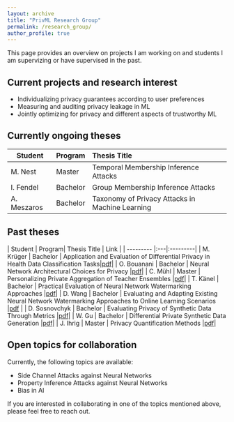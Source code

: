 ```yaml
---
layout: archive
title: "PrivML Research Group"
permalink: /research_group/
author_profile: true
---
```


This page provides an overview on projects I am working on and students I am supervizing or have supervised in the past. 

## Current projects and research interest
- Individualizing privacy guarantees according to user preferences
- Measuring and auditing privacy leakage in ML
- Jointly optimizing for privacy and different aspects of trustworthy ML

## Currently ongoing theses

| Student          | Program| Thesis Title | 
| --------- |:---|:---------|
| M. Nest    | Master   | Temporal Membership Inference Attacks |
| I. Fendel    | Bachelor   | Group Membership Inference Attacks |
| A. Meszaros    | Bachelor   | Taxonomy of Privacy Attacks in Machine Learning |


## Past theses

| Student          | Program| Thesis Title | Link |
| --------- |:---|:---------|
| M. Krüger    | Bachelor   | Application and Evaluation of Differential Privacy in Health Data Classification Tasks|[pdf](https://www.mi.fu-berlin.de/inf/groups/ag-idm/theseses/Thesis_Maika_Krueger_Corrections.pdf)|
| O. Bouanani     | Bachelor   | Neural Network Architectural Choices for Privacy      |[pdf](https://www.mi.fu-berlin.de/inf/groups/ag-idm/theseses/2021_oussama_bouanani_bsc_thesis.pdf)|
| C. Mühl        | Master | Personalizing Private Aggregation of Teacher Ensembles                           |[pdf](https://www.mi.fu-berlin.de/inf/groups/ag-idm/theseses/Christopher-Muehl-Personalizing-Private-Aggregation-of-Teacher-Ensembles.pdf)|
| T. Känel         | Bachelor   | Practical Evaluation of Neural Network Watermarking Approaches      |[pdf](https://www.mi.fu-berlin.de/inf/groups/ag-idm/theseses/2021-Tim-von-Kaenel.pdf)|
| D. Wang          | Bachelor   | Evaluating and Adapting Existing Neural Network Watermarking Approaches to Online Learning Scenarios     |[pdf](https://www.mi.fu-berlin.de/inf/groups/ag-idm/theseses/2021-Wang-BSc.pdf) |
| D. Sosnovchyk    | Bachelor   | Evaluating Privacy of Synthetic Data Through Metrics     |[pdf](https://www.mi.fu-berlin.de/inf/groups/ag-idm/theseses/2021-Sosnovchyk-BSc.pdf)|
| W. Gu            | Bachelor | Differential Private Synthetic Data Generation               |[pdf](https://www.mi.fu-berlin.de/inf/groups/ag-idm/theseses/2021_Gu_BSc.pdf)|
| J. Ihrig        | Master   | Privacy Quantification Methods      |[pdf](https://www.mi.fu-berlin.de/inf/groups/ag-idm/theseses/2021_Ihrig_MSc.pdf)|


## Open topics for collaboration

Currently, the following topics are available:
* Side Channel Attacks against Neural Networks
* Property Inference Attacks against Neural Networks
* Bias in AI

If you are interested in collaborating in one of the topics mentioned above, please feel free to reach out.
